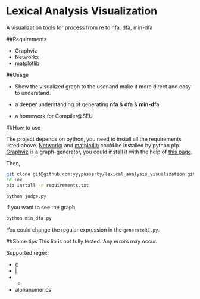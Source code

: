 Lexical Analysis Visualization
==============================

A visualization tools for process from re to nfa, dfa, min-dfa

##Requirements

- Graphviz
- Networkx
- matplotlib

##Usage

- Show the visualized graph to the user and make it more direct and easy to understand.

- a deeper understanding of generating **nfa** & **dfa** & **min-dfa**

- a homework for Compiler@SEU

##How to use

The project depends on python, you need to install all the requirements listed above. [Networkx](http://networkx.github.io/) and [matplotlib](http://matplotlib.org/) could be installed by python pip. [Graphviz](http://graphviz.org/) is a graph-generator, you could install it with the help of [this page](http://graphviz.org/Download.php).

Then,

```bash
git clone git@github.com:yyypasserby/lexical_analysis_visualization.git lex
cd lex
pip install -r requirements.txt

python judge.py
```

If you want to see the graph, 

```bash
python min_dfa.py
```

You could change the regular expression in the ```generateRE.py```.

##Some tips
This lib is not fully tested. Any errors may occur.

Supported regex:

- ()
- |
- *
- alphanumerics

